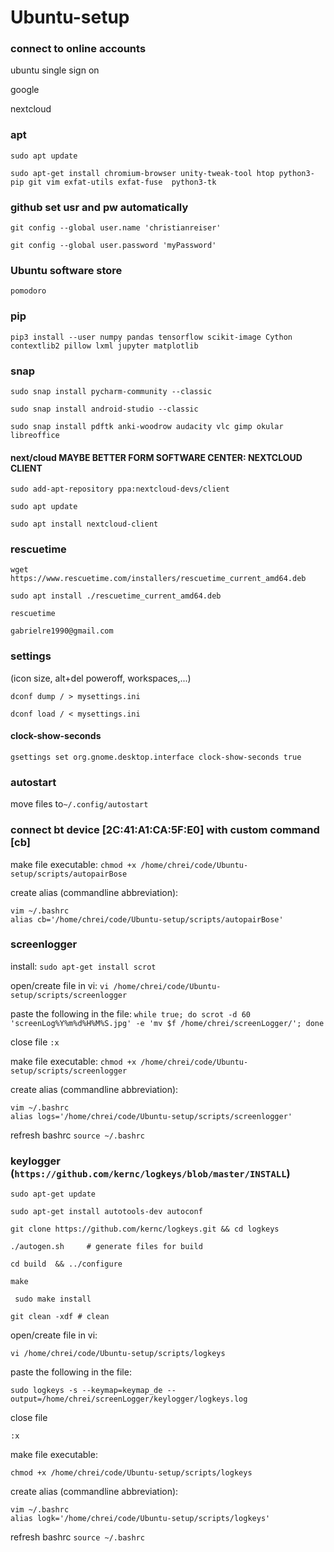 # Ubuntu-setup
### connect to online accounts
ubuntu single sign on

google

nextcloud


### apt
```sudo apt update```

```sudo apt-get install chromium-browser unity-tweak-tool htop python3-pip git vim exfat-utils exfat-fuse  python3-tk```

### github set usr and pw automatically
```git config --global user.name 'christianreiser'```

```git config --global user.password 'myPassword'```

### Ubuntu software store
```pomodoro```


### pip
```pip3 install --user numpy pandas tensorflow scikit-image Cython contextlib2 pillow lxml jupyter matplotlib```


### snap
```sudo snap install pycharm-community --classic```

```sudo snap install android-studio --classic```

```sudo snap install pdftk anki-woodrow audacity vlc gimp okular libreoffice```


#### next/cloud MAYBE BETTER FORM SOFTWARE CENTER: NEXTCLOUD CLIENT
```sudo add-apt-repository ppa:nextcloud-devs/client```

```sudo apt update```

```sudo apt install nextcloud-client```

### rescuetime
```wget https://www.rescuetime.com/installers/rescuetime_current_amd64.deb```

```sudo apt install ./rescuetime_current_amd64.deb```

```rescuetime```

```gabrielre1990@gmail.com```





### settings
(icon size, alt+del poweroff, workspaces,...)

```dconf dump / > mysettings.ini```

```dconf load / < mysettings.ini```

#### clock-show-seconds
```gsettings set org.gnome.desktop.interface clock-show-seconds true```


### autostart
move files to```~/.config/autostart```

### connect bt device [2C:41:A1:CA:5F:E0] with custom command [cb]
make file executable:
```chmod +x /home/chrei/code/Ubuntu-setup/scripts/autopairBose```

create alias (commandline abbreviation):
```
vim ~/.bashrc
alias cb='/home/chrei/code/Ubuntu-setup/scripts/autopairBose'
```

### screenlogger
install:
```sudo apt-get install scrot```

open/create file in vi:
```vi /home/chrei/code/Ubuntu-setup/scripts/screenlogger```

paste the following in the file:
```while true; do scrot -d 60 'screenLog%Y%m%d%H%M%S.jpg' -e 'mv $f /home/chrei/screenLogger/'; done```

close file
```:x```

make file executable:
```chmod +x /home/chrei/code/Ubuntu-setup/scripts/screenlogger```

create alias (commandline abbreviation):
```
vim ~/.bashrc
alias logs='/home/chrei/code/Ubuntu-setup/scripts/screenlogger'
```

refresh bashrc 
```source ~/.bashrc```


### keylogger (```https://github.com/kernc/logkeys/blob/master/INSTALL```)

```sudo apt-get update```

```sudo apt-get install autotools-dev autoconf```

```git clone https://github.com/kernc/logkeys.git && cd logkeys```

```./autogen.sh     # generate files for build```

```cd build  && ../configure```

```make```

``` sudo make install```

```git clean -xdf # clean```


open/create file in vi:

```vi /home/chrei/code/Ubuntu-setup/scripts/logkeys```


paste the following in the file:

```sudo logkeys -s --keymap=keymap_de --output=/home/chrei/screenLogger/keylogger/logkeys.log```


close file

```:x```


make file executable:

```chmod +x /home/chrei/code/Ubuntu-setup/scripts/logkeys```


create alias (commandline abbreviation):

```
vim ~/.bashrc
alias logk='/home/chrei/code/Ubuntu-setup/scripts/logkeys'
```

refresh bashrc 
```source ~/.bashrc```

